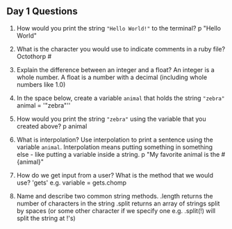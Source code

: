 ## Day 1 Questions

1. How would you print the string `"Hello World!"` to the terminal?
  p "Hello World"

2. What is the character you would use to indicate comments in a ruby file?
  Octothorp #

3. Explain the difference between an integer and a float?
  An integer is a whole number. A float is a number with a decimal (including whole numbers like 1.0)

4. In the space below, create a variable `animal` that holds the string `"zebra"`
  animal = '"zebra"''

5. How would you print the string `"zebra"` using the variable that you created above?
  p animal

6. What is interpolation? Use interpolation to print a sentence using the variable `animal`.
  Interpolation means putting something in something else - like putting a variable inside a string.
  p "My favorite animal is the #{animal}"

7. How do we get input from a user? What is the method that we would use?
  'gets'
  e.g. variable = gets.chomp

8. Name and describe two common string methods.
 .length returns the number of characters in the string
 .split returns an array of strings split by spaces (or some other character if we specify one e.g.
   .split(!) will split the string at !'s)
